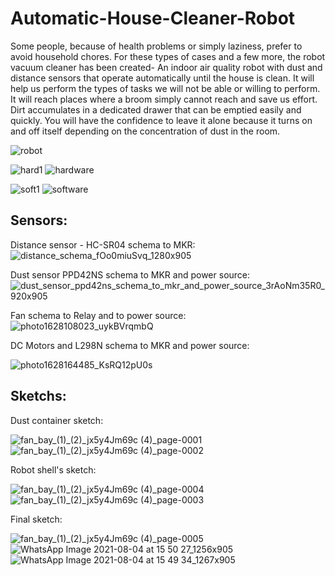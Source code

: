 # Automatic-House-Cleaner-Robot

Some people, because of health problems or simply laziness, prefer to avoid household chores. For these types of cases and a few more, the robot vacuum cleaner has been created- An indoor air quality robot with dust and distance sensors that operate automatically until the house is clean. It will help us perform the types of tasks we will not be able or willing to perform. It will reach places where a broom simply cannot reach and save us effort. Dirt accumulates in a dedicated drawer that can be emptied easily and quickly. You will have the confidence to leave it alone because it turns on and off itself depending on the concentration of dust in the room.

![robot](https://user-images.githubusercontent.com/87942064/147487383-343433e2-9b0b-4196-b9b3-9ff2cf7d1901.jpg)

![hard1](https://user-images.githubusercontent.com/87942064/147494075-bd09d7f9-2838-4539-97eb-a52905c4a122.png)
![hardware](https://user-images.githubusercontent.com/87942064/147493178-4b8512d9-5378-4734-b93e-f688820b3d73.png)

![soft1](https://user-images.githubusercontent.com/87942064/147494400-ee9b513e-9154-43cc-9ddc-26c05744b243.png)
![software](https://user-images.githubusercontent.com/87942064/147493540-ab7e384b-ead6-4ef1-a387-0f0954dac577.png)



## Sensors:

Distance sensor - HC-SR04 schema to MKR:
![distance_schema_fOo0miuSvq_1280x905](https://user-images.githubusercontent.com/87942064/147411320-12d37294-c951-496b-af34-3adfb5424bec.jpeg)


Dust sensor PPD42NS schema to MKR and power source:
![dust_sensor_ppd42ns_schema_to_mkr_and_power_source_3rAoNm35R0_920x905](https://user-images.githubusercontent.com/87942064/147411328-26e126e9-224e-495e-9fdc-95f8b8d08dc5.jpeg)


Fan schema to Relay and to power source:
![photo1628108023_uykBVrqmbQ](https://user-images.githubusercontent.com/87942064/147409031-317ed3df-aaf7-4d45-af1b-22651527c4cb.jpeg)


DC Motors and L298N schema to MKR and power source:

![photo1628164485_KsRQ12pU0s](https://user-images.githubusercontent.com/87942064/147409032-2d287bf0-02e7-4bd2-b667-b232c732c7cf.jpeg)

## Sketchs:

Dust container sketch:

![fan_bay_(1)_(2)_jx5y4Jm69c (4)_page-0001](https://user-images.githubusercontent.com/87942064/147409033-bffbe630-53a2-4947-9274-a84fbe965063.jpg)
![fan_bay_(1)_(2)_jx5y4Jm69c (4)_page-0002](https://user-images.githubusercontent.com/87942064/147409034-880b1959-8942-403d-abf9-1ed527ec0732.jpg)



Robot shell's sketch: 

![fan_bay_(1)_(2)_jx5y4Jm69c (4)_page-0004](https://user-images.githubusercontent.com/87942064/147409029-fa12563b-0cd4-4ef1-b0fe-e0653de86a23.jpg)
![fan_bay_(1)_(2)_jx5y4Jm69c (4)_page-0003](https://user-images.githubusercontent.com/87942064/147409036-5780bcf7-d408-4d9c-9b07-65aabb4d8f9b.jpg)



Final sketch:

![fan_bay_(1)_(2)_jx5y4Jm69c (4)_page-0005](https://user-images.githubusercontent.com/87942064/147409030-3909182a-8782-4dad-852f-a7b2e8c3cb7b.jpg)
![WhatsApp Image 2021-08-04 at 15 50 27_1256x905](https://user-images.githubusercontent.com/87942064/147411359-21a8fc15-a773-4178-9721-4674ff10d78c.jpeg)
![WhatsApp Image 2021-08-04 at 15 49 34_1267x905](https://user-images.githubusercontent.com/87942064/147411362-73f9fd0f-7308-408c-b5cf-67bc6b19bfe3.jpeg)



